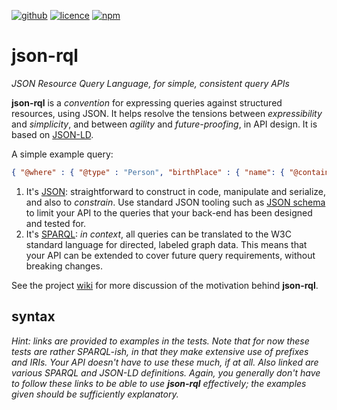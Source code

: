 [![github](https://img.shields.io/badge/gsvarovsky-json--rql-red?logo=github)](https://github.com/gsvarovsky/json-rql)
[![licence](https://img.shields.io/github/license/gsvarovsky/json-rql)](https://github.com/gsvarovsky/json-rql/blob/master/LICENSE)
[![npm](https://img.shields.io/npm/v/json-rql)](https://www.npmjs.com/package/json-rql)

# json-rql
*JSON Resource Query Language, for simple, consistent query APIs*

**json-rql** is a *convention* for expressing queries against structured
resources, using JSON. It helps resolve the tensions between *expressibility*
and *simplicity*, and between *agility* and *future-proofing*, in API design. It
is based on [JSON-LD](https://json-ld.org).

A simple example query:
```json
{ "@where" : { "@type" : "Person", "birthPlace" : { "name": { "@contains" : "London" } } } }
```

1. It's [JSON](json.org): straightforward to construct in code, manipulate and
   serialize, and also to *constrain*. Use standard JSON tooling such as
   [JSON schema](schema.json) to limit your API to the queries that your
   back-end has been designed and tested for.
2. It's [SPARQL](https://www.w3.org/TR/sparql11-query/): *in context*, all
   queries can be translated to the W3C standard language for directed, labeled
   graph data. This means that your API can be extended to cover future query
   requirements, without breaking changes.

See the project [wiki](https://github.com/gsvarovsky/json-rql/wiki) for more
discussion of the motivation behind **json-rql**.

## syntax
*Hint: links are provided to examples in the tests. Note that for now these
tests are rather SPARQL-ish, in that they make extensive use of prefixes and
IRIs. Your API doesn't have to use these much, if at all. Also linked are
various SPARQL and JSON-LD definitions. Again, you generally don't have to
follow these links to be able to use **json-rql** effectively; the examples
given should be sufficiently explanatory.*